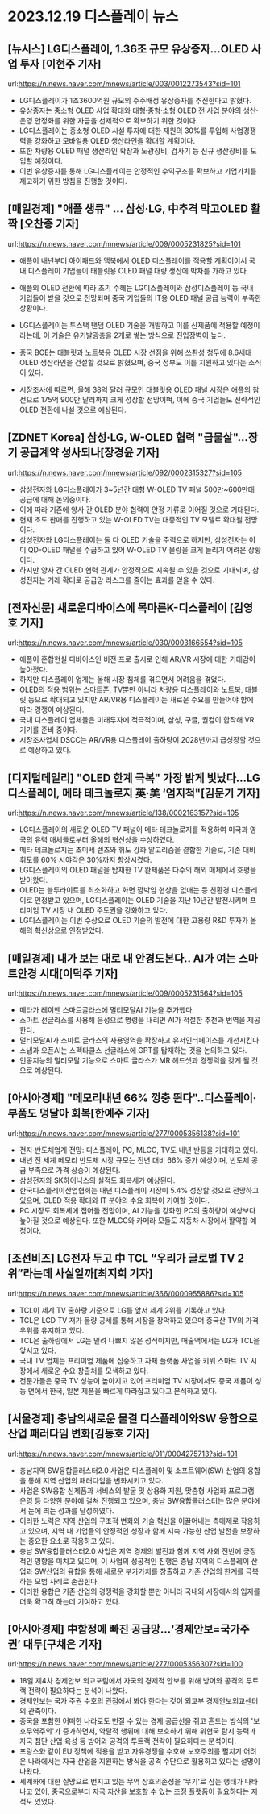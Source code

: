 # 2023.12.19 디스플레이 뉴스

## [뉴시스] LG디스플레이, 1.36조 규모 유상증자…OLED 사업 투자 [이현주 기자]
url:https://n.news.naver.com/mnews/article/003/0012273543?sid=101
- LG디스플레이가 1조3600억원 규모의 주주배정 유상증자를 추진한다고 밝혔다.
- 유상증자는 중소형 OLED 사업 확대와 대형·중형·소형 OLED 전 사업 분야의 생산·운영 안정화를 위한 자금을 선제적으로 확보하기 위한 것이다.
- LG디스플레이는 중소형 OLED 시설 투자에 대한 재원의 30%를 투입해 사업경쟁력을 강화하고 모바일용 OLED 생산라인을 확대할 계획이다.
- 또한 차량용 OLED 패널 생산라인 확장과 노광장비, 검사기 등 신규 생산장비를 도입할 예정이다.
- 이번 유상증자를 통해 LG디스플레이는 안정적인 수익구조를 확보하고 기업가치를 제고하기 위한 방침을 진행할 것이다.

## [매일경제] "애플 생큐" … 삼성·LG, 中추격 막고OLED 활짝 [오찬종 기자]
url:https://n.news.naver.com/mnews/article/009/0005231825?sid=101
- 애플이 내년부터 아이패드와 맥북에서 OLED 디스플레이를 적용할 계획이어서 국내 디스플레이 기업들이 태블릿용 OLED 패널 대량 생산에 박차를 가하고 있다.

- 애플의 OLED 전환에 따라 초기 수혜는 LG디스플레이와 삼성디스플레이 등 국내 기업들이 받을 것으로 전망되며 중국 기업들의 IT용 OLED 패널 공급 능력이 부족한 상황이다.

- LG디스플레이는 투스택 탠덤 OLED 기술을 개발하고 이를 신제품에 적용할 예정이라는데, 이 기술은 유기발광층을 2개로 쌓는 방식으로 진입장벽이 높다.

- 중국 BOE는 태블릿과 노트북용 OLED 시장 선점을 위해 쓰촨성 청두에 8.6세대 OLED 생산라인을 건설할 것으로 밝혔으며, 중국 정부도 이를 지원하고 있다는 소식이 있다.

- 시장조사에 따르면, 올해 38억 달러 규모인 태블릿용 OLED 패널 시장은 애플의 참전으로 175억 900만 달러까지 크게 성장할 전망이며, 이에 중국 기업들도 전략적인 OLED 전환에 나설 것으로 예상된다.

## [ZDNET Korea] 삼성·LG, W-OLED 협력 "급물살"…장기 공급계약 성사되나[장경윤 기자]
url:https://n.news.naver.com/mnews/article/092/0002315327?sid=105
- 삼성전자와 LG디스플레이가 3~5년간 대형 W-OLED TV 패널 500만~600만대 공급에 대해 논의중이다.
- 이에 따라 기존에 양사 간 OLED 분야 협력이 안정 기류로 이어질 것으로 기대된다.
- 현재 초도 판매를 진행하고 있는 W-OLED TV는 대중적인 TV 모델로 확대될 전망이다.
- 삼성전자와 LG디스플레이는 둘 다 OLED 기술을 주력으로 하지만, 삼성전자는 이미 QD-OLED 패널을 수급하고 있어 W-OLED TV 물량을 크게 늘리기 어려운 상황이다.
- 하지만 양사 간 OLED 협력 관계가 안정적으로 지속될 수 있을 것으로 기대되며, 삼성전자는 거래 확대로 공급망 리스크를 줄이는 효과를 얻을 수 있다.

## [전자신문] 새로운디바이스에 목마른K-디스플레이 [김영호 기자]
url:https://n.news.naver.com/mnews/article/030/0003166554?sid=105
- 애플이 혼합현실 디바이스인 비전 프로 출시로 인해 AR/VR 시장에 대한 기대감이 높아졌다.
- 하지만 디스플레이 업계는 올해 시장 침체를 겪으면서 어려움을 겪었다.
- OLED의 적용 범위는 스마트폰, TV뿐만 아니라 차량용 디스플레이와 노트북, 태블릿 등으로 확대되고 있지만 AR/VR용 디스플레이는 새로운 수요를 만들어야 함에 따라 경쟁이 예상된다.
- 국내 디스플레이 업체들은 미래투자에 적극적이며, 삼성, 구글, 퀄컴이 합작해 VR 기기를 준비 중이다.
- 시장조사업체 DSCC는 AR/VR용 디스플레이 출하량이 2028년까지 급성장할 것으로 예상하고 있다.

## [디지털데일리] "OLED 한계 극복" 가장 밝게 빛났다…LG디스플레이, 메타 테크놀로지 英·美 ‘엄지척"[김문기 기자]
url:https://n.news.naver.com/mnews/article/138/0002163157?sid=105
- LG디스플레이의 새로운 OLED TV 패널이 메타 테크놀로지를 적용하여 미국과 영국의 유력 매체들로부터 올해의 혁신상을 수상하였다.
- 메타 테크놀로지는 초미세 렌즈와 휘도 강화 알고리즘을 결합한 기술로, 기존 대비 휘도를 60% 시야각은 30%까지 향상시켰다.
- LG디스플레이의 OLED 패널을 탑재한 TV 완제품은 다수의 해외 매체에서 호평을 받아왔다.
- OLED는 블루라이트를 최소화하고 화면 깜박임 현상을 없애는 등 친환경 디스플레이로 인정받고 있으며, LG디스플레이는 OLED 기술을 지난 10년간 발전시키며 프리미엄 TV 시장 내 OLED 주도권을 강화하고 있다.
- LG디스플레이는 이번 수상으로 OLED 기술의 발전에 대한 고용량 R&D 투자가 올해의 혁신상으로 인정받았다.

## [매일경제] 내가 보는 대로 내 안경도본다.. AI가 여는 스마트안경 시대[이덕주 기자]
url:https://n.news.naver.com/mnews/article/009/0005231564?sid=105
- 메타가 레이밴 스마트글라스에 멀티모달AI 기능을 추가했다.
- 스마트 선글라스를 사용해 음성으로 명령을 내리면 AI가 적절한 추천과 번역을 제공한다.
- 멀티모달AI가 스마트 글라스의 사용영역을 확장하고 유저인터페이스를 개선시킨다.
- 스냅과 오픈AI는 스펙타클스 선글라스에 GPT를 탑재하는 것을 논의하고 있다.
- 인공지능의 멀티모달 기능으로 스마트 글라스가 MR 헤드셋과 경쟁력을 갖게 될 것으로 예상된다.

## [아시아경제] "메모리내년 66% 껑충 뛴다"..디스플레이·부품도 덩달아 회복[한예주 기자]
url:https://n.news.naver.com/mnews/article/277/0005356138?sid=101
- 전자·반도체업계 전망: 디스플레이, PC, MLCC, TV도 내년 반등을 기대하고 있다.
- 내년 전 세계 메모리 반도체 시장 규모는 전년 대비 66% 증가 예상이며, 반도체 공급 부족으로 가격 상승이 예상된다.
- 삼성전자와 SK하이닉스의 실적도 회복세가 예상된다.
- 한국디스플레이산업협회는 내년 디스플레이 시장이 5.4% 성장할 것으로 전망하고 있으며, OLED 적용 확대와 IT 분야의 수요 회복이 기여할 것이다.
- PC 시장도 회복세에 접어들 전망이며, AI 기능을 강화한 PC의 출하량이 예상보다 높아질 것으로 예상된다. 또한 MLCC와 카메라 모듈도 자동차 시장에서 활약할 예정이다.

## [조선비즈] LG전자 두고 中 TCL “우리가 글로벌 TV 2위”라는데 사실일까[최지희 기자]
url:https://n.news.naver.com/mnews/article/366/0000955886?sid=105
- TCL이 세계 TV 출하량 기준으로 LG를 앞서 세계 2위를 기록하고 있다.
- TCL은 LCD TV 저가 물량 공세를 통해 시장을 장악하고 있으며 중국산 TV의 가격 우위를 유지하고 있다.
- TCL은 출하량에서 LG는 밀려 나쁘지 않은 성적이지만, 매출액에서는 LG가 TCL을 앞서고 있다.
- 국내 TV 업체는 프리미엄 제품에 집중하고 자체 플랫폼 사업을 키워 스마트 TV 시장에서 새로운 수요 창출처를 모색하고 있다.
- 전문가들은 중국 TV 성능이 높아지고 있어 프리미엄 TV 시장에서도 중국 제품이 성능 면에서 한국, 일본 제품을 빠르게 따라잡고 있다고 분석하고 있다.

## [서울경제] 충남의새로운 물결 디스플레이와SW 융합으로 산업 패러다임 변화[김동호 기자]
url:https://n.news.naver.com/mnews/article/011/0004275713?sid=101
- 충남지역 SW융합클러스터2.0 사업은 디스플레이 및 소프트웨어(SW) 산업의 융합을 통해 지역 산업의 패러다임을 변화시키고 있다.
- 사업은 SW융합 신제품과 서비스의 발굴 및 상용화 지원, 맞춤형 사업화 프로그램 운영 등 다양한 분야에 걸쳐 진행되고 있으며, 충남 SW융합클러스터는 많은 분야에서 눈에 띄는 성과를 달성하였다.
- 이러한 노력은 지역 산업의 구조적 변화와 기술 혁신을 이끌어내는 촉매제로 작용하고 있으며, 지역 내 기업들의 안정적인 성장과 함께 지속 가능한 산업 발전을 보장하는 중요한 요소로 작용하고 있다.
- 충남 SW융합클러스터2.0 사업은 지역 경제의 발전과 함께 지역 사회 전반에 긍정적인 영향을 미치고 있으며, 이 사업의 성공적인 진행은 충남 지역의 디스플레이 산업과 SW산업의 융합을 통해 새로운 부가가치를 창출하고 기존 산업의 한계를 극복하는 모범 사례로 손꼽힌다.
- 이러한 융합은 기존 산업의 경쟁력을 강화할 뿐만 아니라 국내외 시장에서의 입지를 더욱 확고히 하는데 기여하고 있다.

## [아시아경제] 中함정에 빠진 공급망...‘경제안보=국가주권’ 대두[구채은 기자]
url:https://n.news.naver.com/mnews/article/277/0005356307?sid=100
- 18일 제4차 경제안보 외교포럼에서 자국의 경제적 안보를 위해 방어와 공격의 투트랙 전략이 필요하다는 분석이 나왔다.
- 경제안보는 국가 주권 수호의 관점에서 봐야 한다는 것이 외교부 경제안보외교센터의 관측이다.
- 중국을 포함한 어떠한 나라로도 번질 수 있는 경제 공급선을 쥐고 흔드는 방식의 '보호무역주의'가 증가하면서, 약탈적 행위에 대해 보호하기 위해 위협국 탐지 능력과 자국 첨단 산업 육성 등 방어와 공격의 투트랙 전략이 필요하다는 분석이다.
- 프랑스와 같이 EU 정책에 적용을 받고 자유경쟁을 수호해 보호주의를 펼치기 어려운 나라에서는 자국 산업을 지원하는 방식을 공격 수단으로 활용하고 있다는 설명이 나왔다.
- 세계화에 대한 실망으로 번지고 있는 무역 상호의존성을 '무기'로 삼는 행태가 나타나고 있어, 중국으로부터 자국 자산을 보호할 수 있는 조정 플랫폼이 필요하다는 지적도 있었다.